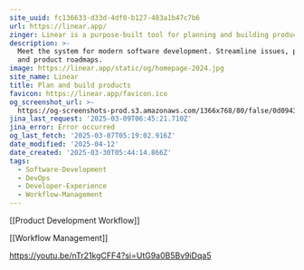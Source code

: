 ```yaml
---
site_uuid: fc136633-d33d-4df0-b127-483a1b47c7b6
url: https://linear.app/
zinger: Linear is a purpose-built tool for planning and building products
description: >-
  Meet the system for modern software development. Streamline issues, projects,
  and product roadmaps.
image: https://linear.app/static/og/homepage-2024.jpg
site_name: Linear
title: Plan and build products
favicon: https://linear.app/favicon.ico
og_screenshot_url: >-
  https://og-screenshots-prod.s3.amazonaws.com/1366x768/80/false/0d09434b854f737445057985b685eda92cdca2f06a653d3d05e57c3917c3d1b8.jpeg
jina_last_request: '2025-03-09T06:45:21.710Z'
jina_error: Error occurred
og_last_fetch: '2025-03-07T05:19:02.916Z'
date_modified: '2025-04-12'
date_created: '2025-03-30T05:44:14.866Z'
tags:
  - Software-Development
  - DevOps
  - Developer-Experience
  - Workflow-Management
---
```














[[Product Development Workflow]]


[[Workflow Management]]

https://youtu.be/nTr21kgCFF4?si=UtG9a0B5Bv9iDqa5

